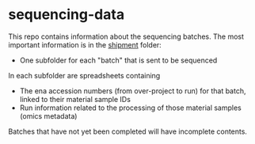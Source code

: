 # sequencing-data
This repo contains information about the sequencing batches. The most important information is in the [shipment](https://github.com/emo-bon/sequencing-data/tree/main/shipment) folder:
* One subfolder for each "batch" that is sent to be sequenced

In each subfolder are spreadsheets containing 
* The ena accession numbers (from over-project to run) for that batch, linked to their material sample IDs
* Run information related to the processing of those material samples (omics metadata)

Batches that have not yet been completed will have incomplete contents. 


